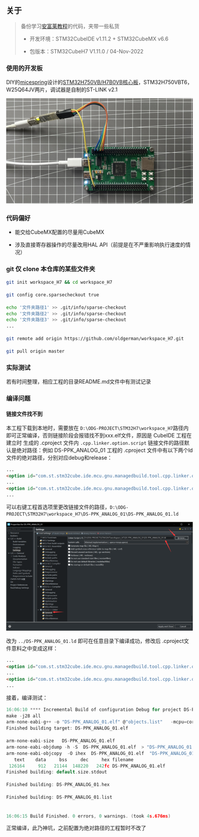 ## 关于

> 备份学习[安富莱教程](https://www.armbbs.cn/forum.php?mod=viewthread&tid=86980)的代码，夹带一些私货
>
> - 开发环境：STM32CubeIDE v1.11.2 + STM32CubeMX v6.6
>
> - 包版本：STM32CubeH7 V1.11.0 / 04-Nov-2022

### 使用的开发板

DIY的[micespring](https://oshwhub.com/micespring)设计的[STM32H750VB/H7B0VB核心板](https://oshwhub.com/micespring/stm32h750vb-CoreBoard_copy)，STM32H750VBT6，W25Q64JV两片，调试器是自制的ST-LINK v2.1

![DIY的micespring设计的板子，主控H750VBT6_W25Q64JV两片，调试器是自制的ST-LINK_v2.1](Image/DIY的micespring设计的板子，主控H750VBT6_W25Q64JV两片，调试器是自制的ST-LINK_v2.1.JPG)

### 代码偏好

- 能交给CubeMX配置的尽量用CubeMX

- 涉及直接寄存器操作的尽量改用HAL API（前提是在不严重影响执行速度的情况）

### git 仅 clone 本仓库的某些文件夹

```bash
git init workspace_H7 && cd workspace_H7

git config core.sparsecheckout true

echo '文件夹路径1' >> .git/info/sparse-checkout
echo '文件夹路径2' >> .git/info/sparse-checkout
echo '文件夹路径3' >> .git/info/sparse-checkout
...

git remote add origin https://github.com/oldgerman/workspace_H7.git

git pull origin master
```

### 实际测试

若有时间整理，相应工程的目录README.md文件中有测试记录

### 编译问题

#### 链接文件找不到

本工程下载到本地时，需要放在 `D:\ODG-PROJECT\STM32H7\workspace_H7`路径内即可正常编译，否则链接阶段会报错找不到xxx.elf文件，原因是 CubeIDE 工程在建立时 生成的 .cproject 文件内 `.cpp.linker.option.script` 链接文件的路径默认是绝对路径：例如 DS-PPK_ANALOG_01 工程的 .cproject 文件中有以下两个ld文件的绝对路径，分别对应debug和release：

```html
...
<option id="com.st.stm32cube.ide.mcu.gnu.managedbuild.tool.cpp.linker.option.script.359157360" name="Linker Script (-T)" superClass="com.st.stm32cube.ide.mcu.gnu.managedbuild.tool.cpp.linker.option.script" useByScannerDiscovery="false" value="D:\ODG-PROJECT\STM32H7\workspace_H7\DS-PPK_ANALOG_01\DS-PPK_ANALOG_01.ld" valueType="string"/>
...
<option id="com.st.stm32cube.ide.mcu.gnu.managedbuild.tool.cpp.linker.option.script.2059971267" name="Linker Script (-T)" superClass="com.st.stm32cube.ide.mcu.gnu.managedbuild.tool.cpp.linker.option.script" useByScannerDiscovery="false" value="D:\ODG-PROJECT\STM32H7\workspace_H7\DS-PPK_ANALOG_01\DS-PPK_ANALOG_01.ld" valueType="string"/>
...		
```

可以右键工程首选项里更改链接文件的路径，`D:\ODG-PROJECT\STM32H7\workspace_H7\DS-PPK_ANALOG_01\DS-PPK_ANALOG_01.ld` 

![](Image/CubeIDE修改链接文件路径.png)

改为 `../DS-PPK_ANALOG_01.ld` 即可在任意目录下编译成功，修改后 .cproject文件意料之中变成这样：

```html
...
<option id="com.st.stm32cube.ide.mcu.gnu.managedbuild.tool.cpp.linker.option.script.359157360" name="Linker Script (-T)" superClass="com.st.stm32cube.ide.mcu.gnu.managedbuild.tool.cpp.linker.option.script" useByScannerDiscovery="false" value="../DS-PPK_ANALOG_01.ld" valueType="string"/>
...
<option id="com.st.stm32cube.ide.mcu.gnu.managedbuild.tool.cpp.linker.option.script.2059971267" name="Linker Script (-T)" superClass="com.st.stm32cube.ide.mcu.gnu.managedbuild.tool.cpp.linker.option.script" useByScannerDiscovery="false" value="../DS-PPK_ANALOG_01.ld" valueType="string"/>
...
```

接着，编译测试：

```c
16:06:10 **** Incremental Build of configuration Debug for project DS-PPK_ANALOG_01 ****
make -j28 all 
arm-none-eabi-g++ -o "DS-PPK_ANALOG_01.elf" @"objects.list"   -mcpu=cortex-m7 -T"../DS-PPK_ANALOG_01.ld" --specs=nosys.specs -Wl,-Map="DS-PPK_ANALOG_01.map" -Wl,--gc-sections -static --specs=nano.specs -mfpu=fpv5-d16 -mfloat-abi=hard -mthumb -u _printf_float -u _scanf_float -Wl,--start-group -lc -lm -lstdc++ -lsupc++ -Wl,--end-group
Finished building target: DS-PPK_ANALOG_01.elf
 
arm-none-eabi-size   DS-PPK_ANALOG_01.elf 
arm-none-eabi-objdump -h -S  DS-PPK_ANALOG_01.elf  > "DS-PPK_ANALOG_01.list"
arm-none-eabi-objcopy  -O ihex  DS-PPK_ANALOG_01.elf  "DS-PPK_ANALOG_01.hex"
   text	   data	    bss	    dec	    hex	filename
 126164	    912	  21144	 148220	  242fc	DS-PPK_ANALOG_01.elf
Finished building: default.size.stdout
 
Finished building: DS-PPK_ANALOG_01.hex
 
Finished building: DS-PPK_ANALOG_01.list
 

16:06:15 Build Finished. 0 errors, 0 warnings. (took 4s.676ms)
```

正常编译，此乃神坑，之前配置为绝对路径的工程暂时不改了

